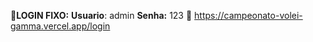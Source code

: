 🚨**LOGIN FIXO:**
**Usuario**: admin
**Senha:** 123 🚨
https://campeonato-volei-gamma.vercel.app/login

